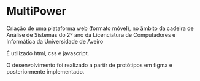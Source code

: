 # MultiPower
Criação de uma plataforma web (formato móvel), no âmbito da cadeira de Análise de Sistemas do 2º ano da Licenciatura de Computadores e Informática da Universidade de Aveiro

É utilizado html, css e javascript. 

O desenvolvimento foi realizado a partir de protótipos em figma e posteriormente implementado.
